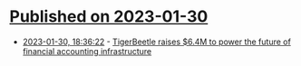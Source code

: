 # [Published on 2023-01-30](index.md)

* [2023-01-30, 18:36:22](https://lobste.rs/s/7bvxm1/tigerbeetle_raises_6_4m_power_future) - [TigerBeetle raises $6.4M to power the future of financial accounting infrastructure](https://tigerbeetle.com/blog/2023-01-30-series-seed-announcement/)
